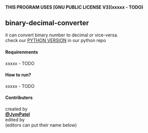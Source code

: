#### THIS PROGRAM USES [GNU PUBLIC LICENSE V3](xxxxx - TODO)

## binary-decimal-converter
it can convert binary number to decimal or vice-versa.  
check our [PYTHON VERSION](https://github.com/JymPatel/Python-FirstEdition/tree/Main/PyPrograms/2to00000010) in our python repo

#### Requirenments
xxxxx - TODO  

#### How to run?
xxxxx - TODO  

#### Contributers
created by  
[**@JymPatel**](https://github.com/JymPatel)  
edited by  
(editors can put their name below)  